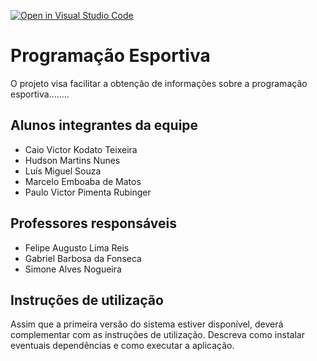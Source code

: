 [![Open in Visual Studio Code](https://classroom.github.com/assets/open-in-vscode-c66648af7eb3fe8bc4f294546bfd86ef473780cde1dea487d3c4ff354943c9ae.svg)](https://classroom.github.com/online_ide?assignment_repo_id=8436273&assignment_repo_type=AssignmentRepo)
# Programação Esportiva
O projeto visa facilitar a obtenção de informações sobre a programação esportiva........

## Alunos integrantes da equipe

* Caio Victor Kodato Teixeira
* Hudson Martins Nunes
* Luís Miguel Souza
* Marcelo Emboaba de Matos
* Paulo Victor Pimenta Rubinger

## Professores responsáveis

* Felipe Augusto Lima Reis
* Gabriel Barbosa da Fonseca
* Simone Alves Nogueira

## Instruções de utilização

Assim que a primeira versão do sistema estiver disponível, deverá complementar com as instruções de utilização. Descreva como instalar eventuais dependências e como executar a aplicação.
